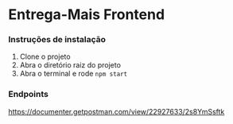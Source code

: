 # Entrega-Mais Frontend

### Instruções de instalação
1. Clone o projeto
2. Abra o diretório raiz do projeto
3. Abra o terminal e rode `npm start`

### Endpoints
https://documenter.getpostman.com/view/22927633/2s8YmSsftk

